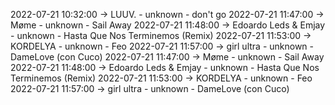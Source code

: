2022-07-21 10:32:00 -> LUUV. - unknown - don't go
2022-07-21 11:47:00 -> Møme - unknown - Sail Away
2022-07-21 11:48:00 -> Edoardo Leds & Emjay - unknown - Hasta Que Nos Terminemos (Remix)
2022-07-21 11:53:00 -> KORDELYA - unknown - Feo
2022-07-21 11:57:00 -> girl ultra - unknown - DameLove (con Cuco)
2022-07-21 11:47:00 -> Møme - unknown - Sail Away
2022-07-21 11:48:00 -> Edoardo Leds & Emjay - unknown - Hasta Que Nos Terminemos (Remix)
2022-07-21 11:53:00 -> KORDELYA - unknown - Feo
2022-07-21 11:57:00 -> girl ultra - unknown - DameLove (con Cuco)

